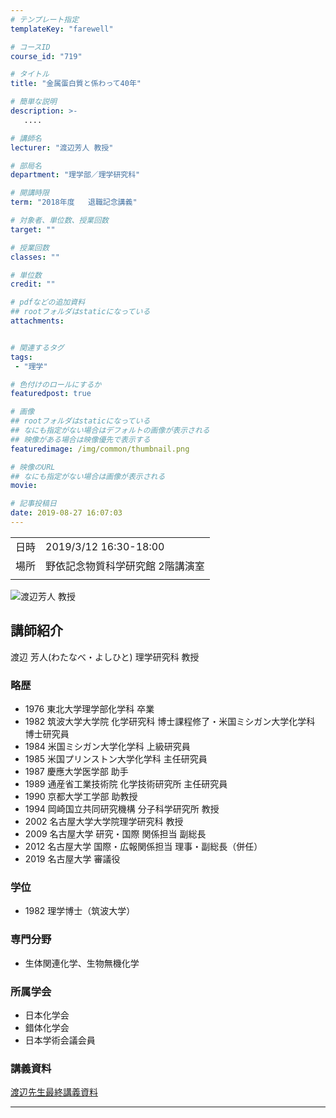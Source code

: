 ```yaml
---
# テンプレート指定
templateKey: "farewell"

# コースID
course_id: "719"

# タイトル
title: "金属蛋白質と係わって40年"

# 簡単な説明
description: >-
   ....

# 講師名
lecturer: "渡辺芳人 教授"

# 部局名
department: "理学部／理学研究科"

# 開講時限
term: "2018年度	退職記念講義"

# 対象者、単位数、授業回数
target: ""

# 授業回数
classes: ""

# 単位数
credit: ""

# pdfなどの追加資料
## rootフォルダはstaticになっている
attachments:


# 関連するタグ
tags:
 - "理学"

# 色付けのロールにするか
featuredpost: true

# 画像
## rootフォルダはstaticになっている
## なにも指定がない場合はデフォルトの画像が表示される
## 映像がある場合は映像優先で表示する
featuredimage: /img/common/thumbnail.png

# 映像のURL
## なにも指定がない場合は画像が表示される
movie: 

# 記事投稿日
date: 2019-08-27 16:07:03
---
```


|   |   |
|---|---|
| 日時 | 2019/3/12  16:30-18:00 |
| 場所 | 野依記念物質科学研究館 2階講演室 |
|   |   |






![ 渡辺芳人 教授](https://ocw.nagoya-u.jp/files/719/watanabe.jpg) 
## 講師紹介
渡辺 芳人(わたなべ・よしひと)  理学研究科 教授

### 略歴
* 1976  東北大学理学部化学科 卒業
* 1982  筑波大学大学院 化学研究科 博士課程修了・米国ミシガン大学化学科 博士研究員
* 1984  米国ミシガン大学化学科 上級研究員
* 1985  米国プリンストン大学化学科 主任研究員
* 1987  慶應大学医学部 助手
* 1989  通産省工業技術院 化学技術研究所 主任研究員
* 1990  京都大学工学部 助教授
* 1994  岡崎国立共同研究機構 分子科学研究所 教授
* 2002  名古屋大学大学院理学研究科  教授
* 2009  名古屋大学 研究・国際 関係担当 副総長
* 2012  名古屋大学 国際・広報関係担当 理事・副総長（併任）
* 2019  名古屋大学 審議役


### 学位
* 1982  理学博士（筑波大学）

### 専門分野
* 生体関連化学、生物無機化学

### 所属学会
* 日本化学会
* 錯体化学会
* 日本学術会議会員


### 講義資料

[渡辺先生最終講義資料](https://ocw.nagoya-u.jp/files/719/watanabe_book) 

-----